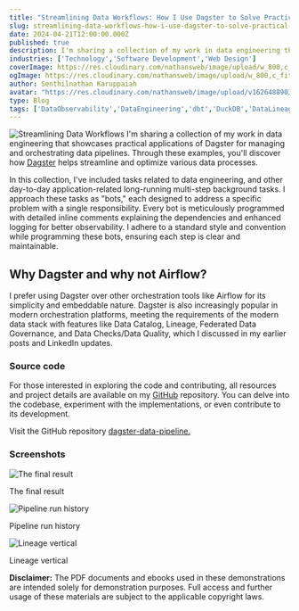 ```yaml
---
title: "Streamlining Data Workflows: How I Use Dagster to Solve Practical Problems for Reliable Data Pipelines."
slug: streamlining-data-workflows-how-i-use-dagster-to-solve-practical-problems-for-reliable-data-pipelines
date: 2024-04-21T12:00:00.000Z
published: true
description: I'm sharing a collection of my work in data engineering that showcases practical applications of Dagster for managing and orchestrating data pipelines.
industries: ['Technology','Software Development','Web Design']
coverImage: https://res.cloudinary.com/nathansweb/image/upload/w_800,c_fit,l_text:Arial_60_bold:Streamlining%20Data%20Workflows%3A%20How%20I%20Use%20Dagster%20to%20Solve%20Practical%20Problems%20for%20Reliable%20Data%20Pipelines,g_north_east,x_30,y_40/v1711924071/senthilsweb-scl-card-template_cyxogj.webp
ogImage: https://res.cloudinary.com/nathansweb/image/upload/w_800,c_fit,l_text:Arial_60_bold:Streamlining%20Data%20Workflows%3A%20How%20I%20Use%20Dagster%20to%20Solve%20Practical%20Problems%20for%20Reliable%20Data%20Pipelines,g_north_east,x_30,y_40/v1711924071/senthilsweb-scl-card-template_cyxogj.webp
author: Senthilnathan Karuppaiah
avatar: "https://res.cloudinary.com/nathansweb/image/upload/v1626488903/profile/Senthil-profile-picture-01_al07i5.jpg"
type: Blog
tags: ['DataObservability','DataEngineering','dbt','DuckDB','DataLineage','Analytics','DataLake','BusinessMetadataManagement','Vue.js','Nuxt.js','Open Source','Web Development','Low Code Platform']
---
```

![Streamlining Data Workflows](/i/blog/Streamlining-Data-Workflows_banner.PNG)
I'm sharing a collection of my work in data engineering that showcases practical applications of Dagster for managing and orchestrating data pipelines. Through these examples, you'll discover how <a href="https://dagster.io/" class="dark:text-teal-400 relative transition hover:text-teal-500 dark:hover:text-teal-400">Dagster</a> helps streamline and optimize various data processes.


In this collection, I've included tasks related to data engineering, and other day-to-day application-related long-running multi-step background tasks. I approach these tasks as "bots," each designed to address a specific problem with a single responsibility. Every bot is meticulously programmed with detailed inline comments explaining the dependencies and enhanced logging for better observability. I adhere to a standard style and convention while programming these bots, ensuring each step is clear and maintainable.


## Why Dagster and why not Airflow?

I prefer using Dagster over other orchestration tools like Airflow for its simplicity and embeddable nature. Dagster is also increasingly popular in modern orchestration platforms, meeting the requirements of the modern data stack with features like Data Catalog, Lineage, Federated Data Governance, and Data Checks/Data Quality, which I discussed in my earlier posts and LinkedIn updates.

### Source code

For those interested in exploring the code and contributing, all resources and project details are available on my <a href='https://github.com/senthilsweb/dagster-data-pipeline' class="dark:text-teal-400 relative transition hover:text-teal-500 dark:hover:text-teal-400">GitHub</a> repository. You can delve into the codebase, experiment with the implementations, or even contribute to its development.

Visit the GitHub repository <a href='https://github.com/senthilsweb/dagster-data-pipeline' class="dark:text-teal-400 relative transition hover:text-teal-500 dark:hover:text-teal-400">dagster-data-pipeline.</a>

### Screenshots

![The final result](/i/blog/Streamlining-Data-Workflows-1.PNG)
<div class="relative flex items-center">The final result</div>

![Pipeline run history](/i/blog/Streamlining-Data-Workflows-2.PNG)
<div class="relative flex items-center">Pipeline run history</div>

![Lineage vertical](/i/blog/Streamlining-Data-Workflows-3.PNG)
<div class="relative flex items-center">Lineage vertical</div>

**Disclaimer:** The PDF documents and ebooks used in these demonstrations are intended solely for demonstration purposes. Full access and further usage of these materials are subject to the applicable copyright laws.
